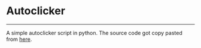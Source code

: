 # Autoclicker
---
A simple autoclicker script in python.
The source code got copy pasted from [here](https://nitratine.net/blog/post/python-auto-clicker/).